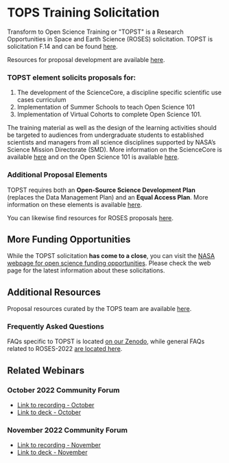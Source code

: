 # TOPS Training Solicitation 

Transform to Open Science Training or "TOPST" is a Research Opportunities in Space and Earth Science (ROSES) solicitation. TOPST is solicitation F.14 and can be found [here](https://nspires.nasaprs.com/external/viewrepositorydocument/cmdocumentid=860824/solicitationId=%7BAB776446-03A8-4C24-845D-2E5A2ADA2D5A%7D/viewSolicitationDocument=1/F.14_TOPST_Amend46.pdf). 

Resources for proposal development are available [here](./proposal_resources.md).

### TOPST element solicits proposals for:

1. The development of the ScienceCore, a discipline specific scientific use cases curriculum
2. Implementation of Summer Schools to teach Open Science 101
3. Implementation of Virtual Cohorts to complete Open Science 101.

The training material as well as the design of the learning activities should be targeted to audiences from undergraduate students to established scientists and managers from all science disciplines supported by NASA’s Science Mission Directorate (SMD). More information on the ScienceCore is available [here](../Trainings) and on the Open Science 101 is available [here](../Trainings/).

### Additional Proposal Elements

TOPST requires both an **Open-Source Science Development Plan** (replaces the Data Management Plan) and an **Equal Access Plan**. More information on these elements is available [here](https://nasa.github.io/Transform-to-Open-Science-Book/TOPST/TOPST_proposal_elements.html).

You can likewise find resources for ROSES proposals [here](https://nasa.github.io/Transform-to-Open-Science-Book/Proposal_Resources/readme.html).

## More Funding Opportunities

While the TOPST solicitation **has come to a close**, you can visit the [NASA webpage for open science funding opportunities](https://science.nasa.gov/researchers/open-science/nasa-open-science-funding-opportunities/). Please check the web page for the latest information about these solicitations.

## Additional Resources

Proposal resources curated by the TOPS team are available [here](https://nasa.github.io/Transform-to-Open-Science-Book/Proposal_Resources/readme.html).

### Frequently Asked Questions

FAQs specific to TOPST is located [on our Zenodo](https://doi.org/10.5281/zenodo.7194641), while general FAQs related to ROSES-2022 [are located here](https://science.nasa.gov/researchers/sara/faqs#14).

## Related Webinars

### October 2022 Community Forum
* [Link to recording - October](https://www.youtube.com/watch?v=wTtmdWqUr1c)
* [Link to deck - October](https://doi.org/10.5281/zenodo.7195790)

### November 2022 Community Forum

* [Link to recording - November](https://www.youtube.com/watch?v=qAhDVhPKrwM)
* [Link to deck - November](https://doi.org/10.5281/zenodo.7311818)
